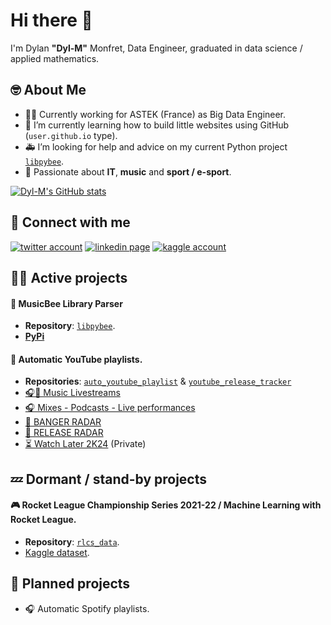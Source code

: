 # Hi there 👋

I'm Dylan **"Dyl-M"** Monfret, Data Engineer, graduated in data science / applied mathematics.

## 🤓 About Me

- 👨‍💻 Currently working for ASTEK (France) as Big Data Engineer.
- 🌱 I’m currently learning how to build little websites using GitHub (`user.github.io` type).
- 🚑 I’m looking for help and advice on my current Python project [`libpybee`](https://github.com/Dyl-M/libpybee).
- 🤩 Passionate about **IT**, **music** and **sport / e-sport**.

[![Dyl-M's GitHub stats](https://github-readme-stats.vercel.app/api?username=Dyl-M&include_all_commits=1&hide=stars,prs&count_private=true&show_icons=true&theme=dark)](https://github.com/Dyl-M?tab=repositories)

## 💙 Connect with me

[![twitter account](https://img.icons8.com/?size=48&id=13963&format=png)](https://twitter.com/dyl_m_tweets)
[![linkedin page](https://img.icons8.com/?size=48&id=13930&format=png)](https://www.linkedin.com/in/dylan-monfret/)
[![kaggle account](https://img.icons8.com/?size=48&id=bMncK0wGFANA&format=png)](https://www.kaggle.com/dylanmonfret)

## 🏃‍♂️ Active projects

#### 🐝 MusicBee Library Parser

- **Repository**: [`libpybee`](https://github.com/Dyl-M/libpybee).
- [**PyPi**](https://pypi.org/project/libpybee/)

#### 🎥 Automatic YouTube playlists.

- **Repositories**: [`auto_youtube_playlist`](https://github.com/Dyl-M/auto_youtube_playlist) & [`youtube_release_tracker`](https://github.com/Dyl-M/youtube_release_tracker)
- [🎧🔴 Music Livestreams](https://www.youtube.com/playlist?list=PLOMUdQFdS-XNaPVSol9qCUJvQvN5hO4hJ)
- [🎧 Mixes - Podcasts - Live performances](https://www.youtube.com/playlist?list=PLOMUdQFdS-XMJ4NFHJlSALYAt4l-LPgS1)
- [🚨 BANGER RADAR](https://www.youtube.com/playlist?list=PLOMUdQFdS-XOI8OIWV_Gx-SRhlCS9PKLn)
- [📡 RELEASE RADAR](https://www.youtube.com/playlist?list=PLOMUdQFdS-XNe56Ot6KQmsR4cLT2ua9IC)
- [⏳ Watch Later 2K24](https://www.youtube.com/playlist?list=PLOMUdQFdS-XPfjAeBp5TuNDQmMoiJHdvB) (Private)

## 💤 Dormant / stand-by projects

#### 🎮 Rocket League Championship Series 2021-22 / Machine Learning with Rocket League.

- **Repository**: [`rlcs_data`](https://github.com/Dyl-M/rlcs_data).
- [Kaggle dataset](https://www.kaggle.com/datasets/dylanmonfret/rlcs-202122).

## 📆 Planned projects

- 🎧 Automatic Spotify playlists.